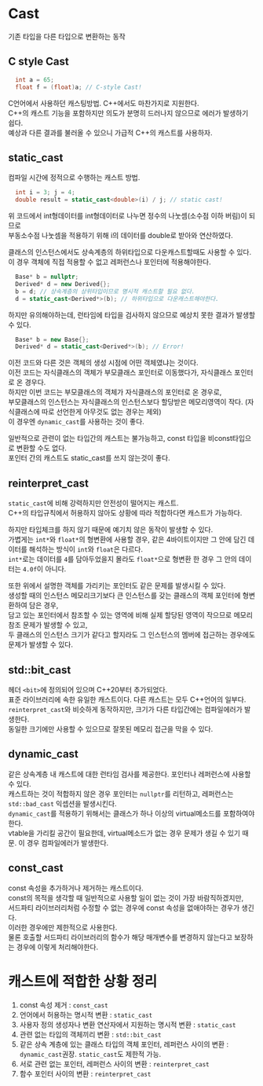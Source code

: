 # Cast
기존 타입을 다른 타입으로 변환하는 동작

## C style Cast
```cpp
  int a = 65;
  float f = (float)a; // C-style Cast!
```
C언어에서 사용하던 캐스팅방법. C++에서도 마찬가지로 지원한다.<br/>
C++의 캐스트 기능을 포함하지만 의도가 분명히 드러나지 않으므로 에러가 발생하기 쉽다.<br/>
예상과 다른 결과를 불러올 수 있으니 가급적 C++의 캐스트를 사용하자.

## static_cast
컴파일 시간에 정적으로 수행하는 캐스트 방법. <br/>
```cpp
  int i = 3; j = 4;
  double result = static_cast<double>(i) / j; // static cast!
```
위 코드에서 int형데이터를 int형데이터로 나누면 정수의 나눗셈(소수점 이하 버림)이 되므로 <br/>
부동소수점 나눗셈을 적용하기 위해 i의 데이터를 double로 받아와 연산하였다. <br/>

클래스의 인스턴스에서도 상속계층의 하위타입으로 다운캐스트할때도 사용할 수 있다. <br/>
이 경우 객체에 직접 적용할 수 없고 레퍼런스나 포인터에 적용해야한다.
```cpp
  Base* b = nullptr;
  Derived* d = new Derived{};
  b = d; // 상속계층의 상위타입이므로 명시적 캐스트할 필요 없다.
  d = static_cast<Derived*>(b); // 하위타입으로 다운캐스트해야한다.
```
하지만 유의해야하는데, 런타임에 타입을 검사하지 않으므로 예상치 못한 결과가 발생할 수 있다. <br/>
```cpp
  Base* b = new Base{};
  Derived* d = static_cast<Derived*>(b); // Error!
```
이전 코드와 다른 것은 객체의 생성 시점에 어떤 객체였냐는 것이다. <br/>
이전 코드는 자식클래스의 객체가 부모클래스 포인터로 이동했다가, 자식클래스 포인터로 온 경우다.<br/>
하지만 이번 코드는 부모클래스의 객체가 자식클래스의 포인터로 온 경우로,<br/>
부모클래스의 인스턴스는 자식클래스의 인스턴스보다 할당받은 메모리영역이 작다. (자식클래스에 따로 선언한게 아무것도 없는 경우는 제외)<br/>
이 경우엔 ```dynamic_cast```를 사용하는 것이 좋다.

일반적으로 관련이 없는 타입간의 캐스트는 불가능하고, const 타입을 비const타입으로 변환할 수도 없다.<br/>
포인터 간의 캐스트도 static_cast를 쓰지 않는것이 좋다.

## reinterpret_cast
```static_cast```에 비해 강력하지만 안전성이 떨어지는 캐스트.<br/>
C++의 타입규칙에서 허용하지 않아도 상황에 따라 적합하다면 캐스트가 가능하다.<br/>

하지만 타입체크를 하지 않기 때문에 예기치 않은 동작이 발생할 수 있다. <br/>
가볍게는 ```int*```와 ```float*```의 형변환에 사용할 경우, 같은 4바이트이지만 그 안에 담긴 데이터를 해석하는 방식이 ```int```와 ```float```은 다르다. <br/>
```int*```로는 데이터를 ```4```를 담아두었을지 몰라도 ```float*```으로 형변환 한 경우 그 안의 데이터는 ```4.0f```이 아니다.<br/>

또한 위에서 설명한 객체를 가리키는 포인터도 같은 문제를 발생시킬 수 있다.<br/>
생성할 때의 인스턴스 메모리크기보다 큰 인스턴스를 갖는 클래스의 객체 포인터에 형변환하여 담은 경우,<br/>
담고 있는 포인터에서 참조할 수 있는 영역에 비해 실제 할당된 영역이 작으므로 메모리 참조 문제가 발생할 수 있고,<br/>
두 클래스의 인스턴스 크기가 같다고 할지라도 그 인스턴스의 멤버에 접근하는 경우에도 문제가 발생할 수 있다.

## std::bit_cast
헤더 ```<bit>```에 정의되어 있으며 C++20부터 추가되었다.<br/>
표준 라이브러리에 속한 유일한 캐스트이다. 다른 캐스트는 모두 C++언어의 일부다.<br/>
```reinterpret_cast```와 비슷하게 동작하지만, 크기가 다른 타입간에는 컴파일에러가 발생한다.<br/>
동일한 크기에만 사용할 수 있으므로 잘못된 메모리 접근을 막을 수 있다.

## dynamic_cast
같은 상속계층 내 캐스트에 대한 런타임 검사를 제공한다. 포인터나 레퍼런스에 사용할 수 있다.<br/>
캐스트하는 것이 적합하지 않은 경우 포인터는 ```nullptr```를 리턴하고, 레퍼런스는 ```std::bad_cast``` 익셉션을 발생시킨다.<br/>
```dynamic_cast```를 적용하기 위해서는 클래스가 하나 이상의 virtual메소드를 포함하여야한다.<br/>
vtable을 가리킬 공간이 필요한데, virtual메소드가 없는 경우 문제가 생길 수 있기 때문. 이 경우 컴파일에러가 발생한다.

## const_cast
const 속성을 추가하거나 제거하는 캐스트이다.<br/>
const의 목적을 생각할 때 일반적으로 사용할 일이 없는 것이 가장 바람직하겠지만,<br/>
서드파티 라이브러리처럼 수정할 수 없는 경우에 const 속성을 없애야하는 경우가 생긴다.<br/>
이러한 경우에만 제한적으로 사용한다.<br/>
물론 호출할 서드파티 라이브러리의 함수가 해당 매개변수를 변경하지 않는다고 보장하는 경우에 이렇게 처리해야한다.

# 캐스트에 적합한 상황 정리
1. const 속성 제거 : ```const_cast```
2. 언어에서 허용하는 명시적 변환 : ```static_cast```
3. 사용자 정의 생성자나 변환 연산자에서 지원하는 명시적 변환 : ```static_cast```
4. 관련 없는 타입의 객체끼리 변환 : ```std::bit_cast```
5. 같은 상속 계층에 있는 클래스 타입의 객체 포인터, 레퍼런스 사이의 변환 : ```dynamic_cast```권장. ```static_cast```도 제한적 가능.
6. 서로 관련 없는 포인터, 레퍼런스 사이의 변환 : ```reinterpret_cast```
7. 함수 포인터 사이의 변환 : ```reinterpret_cast```
